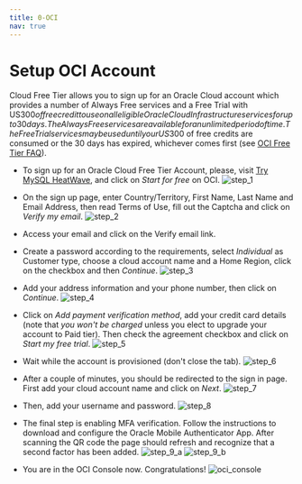 ```yaml
---
title: 0-OCI
nav: true
---
```


# Setup OCI Account

Cloud Free Tier allows you to sign up for an Oracle Cloud account which provides a number of Always Free services and a Free Trial with US$300 of free credit to use on all eligible Oracle Cloud Infrastructure services for up to 30 days. The Always Free services are available for an unlimited period of time. The Free Trial services may be used until your US$300 of free credits are consumed or the 30 days has expired, whichever comes first (see [OCI Free Tier FAQ](https://www.oracle.com/sg/cloud/free/faq/)).

* To sign up for an Oracle Cloud Free Tier Account, please, visit [Try MySQL HeatWave](https://www.oracle.com/mysql/free/), and click on *Start for free* on OCI.
![step_1](images/oci_step_1.png)

* On the sign up page, enter Country/Territory, First Name, Last Name and Email Address, then read Terms of Use, fill out the Captcha and click on *Verify my email*.
![step_2](images/oci_step_2.png)

* Access your email and click on the Verify email link.

* Create a password according to the requirements, select *Individual* as Customer type, choose a cloud account name and a Home Region, click on the checkbox and then *Continue*.
![step_3](images/oci_step_3.png)

* Add your address information and your phone number, then click on *Continue*.
![step_4](images/oci_step_4.png)

* Click on *Add payment verification method*, add your credit card details (note that *you won't be charged* unless you elect to upgrade your account to Paid tier). Then check the agreement checkbox and click on *Start my free trial*.
![step_5](images/oci_step_5.png)

* Wait while the account is provisioned (don't close the tab).
![step_6](images/oci_step_6.png)

* After a couple of minutes, you should be redirected to the sign in page. First add your cloud account name and click on *Next*.
![step_7](images/oci_step_7.png)

* Then, add your username and password.
![step_8](images/oci_step_8.png)

* The final step is enabling MFA verification. Follow the instructions to download and configure the Oracle Mobile Authenticator App. After scanning the QR code the page should refresh and recognize that a second factor has been added.
![step_9_a](images/oci_step_9_a.png)
![step_9_b](images/oci_step_9_b.png)

* You are in the OCI Console now. Congratulations!
![oci_console](images/oci_console.png)
